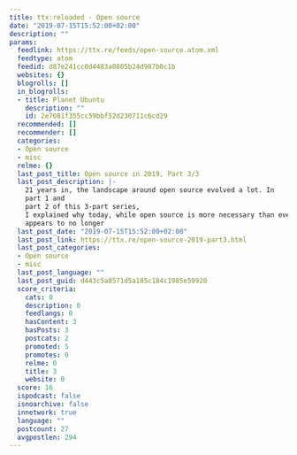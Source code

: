 ```yaml
---
title: ttx:reloaded - Open source
date: "2019-07-15T15:52:00+02:00"
description: ""
params:
  feedlink: https://ttx.re/feeds/open-source.atom.xml
  feedtype: atom
  feedid: d87e241cc0d4483a0805b24d987b0c1b
  websites: {}
  blogrolls: []
  in_blogrolls:
  - title: Planet Ubuntu
    description: ""
    id: 2e7081f355cc59bbf52d230711c6cd29
  recommended: []
  recommender: []
  categories:
  - Open source
  - misc
  relme: {}
  last_post_title: Open source in 2019, Part 3/3
  last_post_description: |-
    21 years in, the landscape around open source evolved a lot. In
    part 1 and
    part 2 of this 3-part series,
    I explained why today, while open source is more necessary than ever, it
    appears to no longer
  last_post_date: "2019-07-15T15:52:00+02:00"
  last_post_link: https://ttx.re/open-source-2019-part3.html
  last_post_categories:
  - Open source
  - misc
  last_post_language: ""
  last_post_guid: d443c5a8571d5a105c184c1985e59920
  score_criteria:
    cats: 0
    description: 0
    feedlangs: 0
    hasContent: 3
    hasPosts: 3
    postcats: 2
    promoted: 5
    promotes: 0
    relme: 0
    title: 3
    website: 0
  score: 16
  ispodcast: false
  isnoarchive: false
  innetwork: true
  language: ""
  postcount: 27
  avgpostlen: 294
---
```

